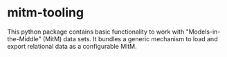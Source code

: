 # mitm-tooling

This python package contains basic functionality to work with "Models-in-the-Middle" (MitM) data sets.
It bundles a generic mechanism to load and export relational data as a configurable MitM.